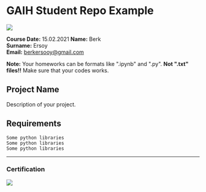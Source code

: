 # GAIH Student Repo Example
![](img/logo.png)

**Course Date:** 15.02.2021 
**Name:** Berk  
**Surname:** Ersoy  
**Email:** berkersooy@gmail.com  

**Note:** Your homeworks can be formats like ".ipynb" and ".py". **Not ".txt" files!!** Make sure that your codes works.  

## Project Name
Description of your project.

## Requirements
```
Some python libraries
Some python libraries
Some python libraries
```
---

### Certification
![](img/certificate_ex.png)

